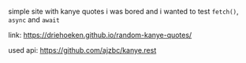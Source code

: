 simple site with kanye quotes
i was bored and i wanted to test `fetch()`, `async` and `await`

link: https://driehoeken.github.io/random-kanye-quotes/

used api: https://github.com/ajzbc/kanye.rest
